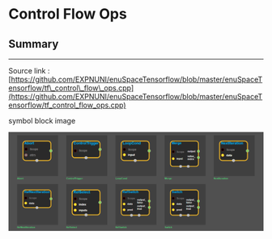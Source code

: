 # Control Flow Ops

## Summary

---

Source link : [https://github.com/EXPNUNI/enuSpaceTensorflow/blob/master/enuSpaceTensorflow/tf\_control\_flow\_ops.cpp](https://github.com/EXPNUNI/enuSpaceTensorflow/blob/master/enuSpaceTensorflow/tf_control_flow_ops.cpp)

symbol block image 

![](/assets/tf_control_flow_ops_symbols.png)

